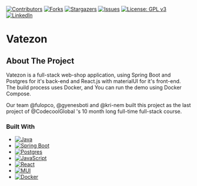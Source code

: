 [![Contributors][contributors-shield]][contributors-url]
[![Forks][forks-shield]][forks-url]
[![Stargazers][stars-shield]][stars-url]
[![Issues][issues-shield]][issues-url]
[![License: GPL v3](https://img.shields.io/badge/License-GPL%20v3-blue.svg?style=for-the-badge)](http://www.gnu.org/licenses/gpl-3.0)
[![LinkedIn][linkedin-shield]][linkedin-url]

# Vatezon

## About The Project
Vatezon is a full-stack web-shop application, using Spring Boot and Postgres for it's back-end and React.js with materialUI for it's front-end. The build process uses Docker, and You can run the demo using Docker Compose.

Our team @fulopco, @gyenesboti and @kri-nem built this project as the last project of @CodecoolGlobal 's 10 month long full-time full-stack course.

### Built With
* [![Java](https://img.shields.io/badge/Java-%23ED8B00.svg?style=for-the-badge&logo=openjdk&logoColor=white)](https://openjdk.org/)
* [![Spring Boot](https://img.shields.io/badge/Spring%20Boot-6DB33F?style=for-the-badge&logo=springboot&logoColor=fff)](https://spring.io/)
* [![Postgres](https://img.shields.io/badge/Postgres-%23316192.svg?style=for-the-badge&logo=postgresql&logoColor=white)](https://www.postgresql.org/)
* [![JavaScript](https://img.shields.io/badge/JavaScript-F7DF1E?style=for-the-badge&logo=javascript&logoColor=000)](https://developer.mozilla.org/en-US/docs/Web/javascript)
* [![React](https://img.shields.io/badge/React-%2320232a.svg?style=for-the-badge&logo=react&logoColor=%2361DAFB)](https://react.dev/)
* [![MUI](https://img.shields.io/badge/MUI-%230081CB.svg?style=for-the-badge&logo=mui&logoColor=white)](https://mui.com/)
* [![Docker](https://img.shields.io/badge/docker-%230db7ed.svg?style=for-the-badge&logo=docker&logoColor=white)](https://www.docker.com/)


[contributors-shield]: https://img.shields.io/github/contributors/kri-nem/vatezon.svg?style=for-the-badge
[contributors-url]: https://github.com/kri-nem/vatezon/graphs/contributors
[forks-shield]: https://img.shields.io/github/forks/kri-nem/vatezon.svg?style=for-the-badge
[forks-url]: https://github.com/kri-nem/vatezon/network/members
[stars-shield]: https://img.shields.io/github/stars/kri-nem/vatezon.svg?style=for-the-badge
[stars-url]: https://github.com/kri-nem/vatezon/stargazers
[issues-shield]: https://img.shields.io/github/issues/kri-nem/vatezon.svg?style=for-the-badge
[issues-url]: https://github.com/kri-nem/vatezon/issues
[license-shield]: https://img.shields.io/github/license/kri-nem/vatezon.svg?style=for-the-badge
[license-url]: https://github.com/kri-nem/vatezon/blob/development/LICENSE.txt
[linkedin-shield]: https://img.shields.io/badge/-LinkedIn-black.svg?style=for-the-badge&logo=linkedin&colorB=555
[linkedin-url]: https://linkedin.com/in/kristof-nemeth-developer
